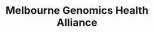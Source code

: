 ---
title: Melbourne Genomics Health Alliance
page_id: mgha
type: activities_agencies
contributors: [Marion Shadbolt]
toc: true
description: 
affiliations: [AU]
---